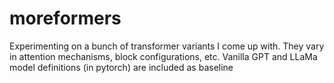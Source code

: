 # moreformers
Experimenting on a bunch of transformer variants I come up with. They vary in attention mechanisms, block configurations, etc. Vanilla GPT and LLaMa model definitions (in pytorch) are included as baseline

